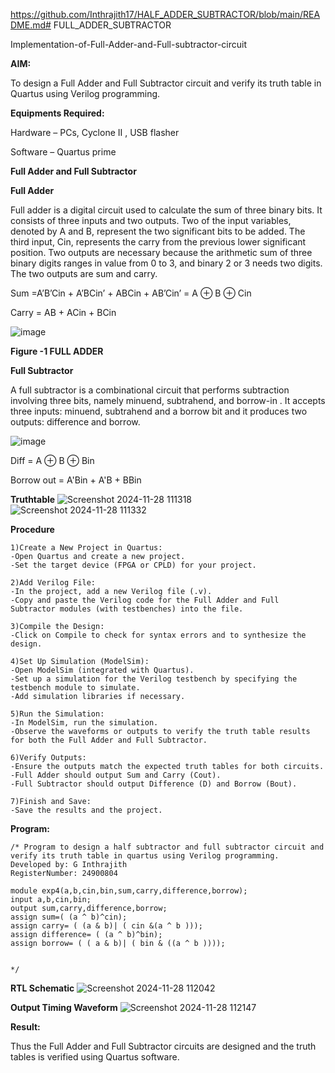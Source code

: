 https://github.com/Inthrajith17/HALF_ADDER_SUBTRACTOR/blob/main/README.md# FULL_ADDER_SUBTRACTOR

Implementation-of-Full-Adder-and-Full-subtractor-circuit

**AIM:**

To design a Full Adder and Full Subtractor circuit and verify its truth table in Quartus using Verilog programming.

**Equipments Required:**

Hardware – PCs, Cyclone II , USB flasher

Software – Quartus prime

**Full Adder and Full Subtractor**

**Full Adder**

Full adder is a digital circuit used to calculate the sum of three binary bits. It consists of three inputs and two outputs. Two of the input variables, denoted by A and B, represent the two significant bits to be added. The third input, Cin, represents the carry from the previous lower significant position. Two outputs are necessary because the arithmetic sum of three binary digits ranges in value from 0 to 3, and binary 2 or 3 needs two digits. The two outputs are sum and carry.

Sum =A’B’Cin + A’BCin’ + ABCin + AB’Cin’ = A ⊕ B ⊕ Cin 

Carry = AB + ACin + BCin

![image](https://github.com/naavaneetha/FULL_ADDER_SUBTRACTOR/assets/154305477/0f30ba51-5ffb-4198-845f-18e054f675e7)

**Figure -1 FULL ADDER**

**Full Subtractor**

A full subtractor is a combinational circuit that performs subtraction involving three bits, namely minuend, subtrahend, and borrow-in . It accepts three inputs: minuend, subtrahend and a borrow bit and it produces two outputs: difference and borrow.

![image](https://github.com/naavaneetha/FULL_ADDER_SUBTRACTOR/assets/154305477/02b24f51-ab51-4304-9ad6-7b81ffc1ead5)

Diff = A ⊕ B ⊕ Bin 

Borrow out = A'Bin + A'B + BBin

**Truthtable**
![Screenshot 2024-11-28 111318](https://github.com/user-attachments/assets/91a62e2d-3715-4a24-b4d6-4474d6d846b6)
![Screenshot 2024-11-28 111332](https://github.com/user-attachments/assets/4ee8afb0-5781-40b3-833f-b996f2f11085)

**Procedure**
```
1)Create a New Project in Quartus:
-Open Quartus and create a new project.
-Set the target device (FPGA or CPLD) for your project.

2)Add Verilog File:
-In the project, add a new Verilog file (.v).
-Copy and paste the Verilog code for the Full Adder and Full Subtractor modules (with testbenches) into the file.

3)Compile the Design:
-Click on Compile to check for syntax errors and to synthesize the design.

4)Set Up Simulation (ModelSim):
-Open ModelSim (integrated with Quartus).
-Set up a simulation for the Verilog testbench by specifying the testbench module to simulate.
-Add simulation libraries if necessary.

5)Run the Simulation:
-In ModelSim, run the simulation.
-Observe the waveforms or outputs to verify the truth table results for both the Full Adder and Full Subtractor.

6)Verify Outputs:
-Ensure the outputs match the expected truth tables for both circuits.
-Full Adder should output Sum and Carry (Cout).
-Full Subtractor should output Difference (D) and Borrow (Bout).

7)Finish and Save:
-Save the results and the project.
```
**Program:**
  ```
/* Program to design a half subtractor and full subtractor circuit and verify its truth table in quartus using Verilog programming. 
Developed by: G Inthrajith
RegisterNumber: 24900804

module exp4(a,b,cin,bin,sum,carry,difference,borrow);
input a,b,cin,bin;
output sum,carry,difference,borrow;
assign sum=( (a ^ b)^cin);
assign carry= ( (a & b)| ( cin &(a ^ b )));
assign difference= ( (a ^ b)^bin);
assign borrow= ( ( a & b)| ( bin & ((a ^ b ))));


*/

```
**RTL Schematic**
![Screenshot 2024-11-28 112042](https://github.com/user-attachments/assets/286c6bf5-0729-4f42-bc71-7feaf5190279)

**Output Timing Waveform**
![Screenshot 2024-11-28 112147](https://github.com/user-attachments/assets/8ad010b5-1204-4d83-9b80-661518bf3edf)

**Result:**

Thus the Full Adder and Full Subtractor circuits are designed and the truth tables is verified using Quartus software.



